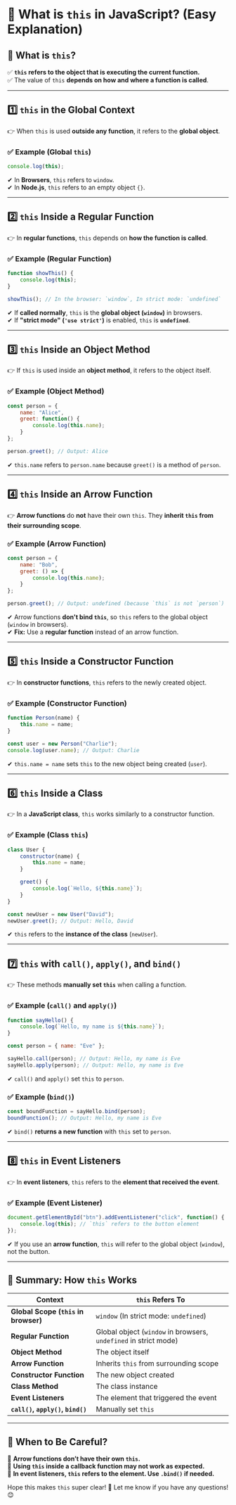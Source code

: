 # **🔹 What is `this` in JavaScript? (Easy Explanation)**  

## **🔹 What is `this`?**
✅ **`this` refers to the object that is executing the current function.**  
✅ The value of `this` **depends on how and where a function is called**.

---

## **1️⃣ `this` in the Global Context**  
👉 When `this` is used **outside any function**, it refers to the **global object**.  

### **✅ Example (Global `this`)**
```js
console.log(this); 
```
✔ In **Browsers**, `this` refers to `window`.  
✔ In **Node.js**, `this` refers to an empty object `{}`.

---

## **2️⃣ `this` Inside a Regular Function**  
👉 In **regular functions**, `this` depends on **how the function is called**.  

### **✅ Example (Regular Function)**
```js
function showThis() {
    console.log(this);
}

showThis(); // In the browser: `window`, In strict mode: `undefined`
```
✔ If **called normally**, `this` is the **global object (`window`)** in browsers.  
✔ If **"strict mode" (`'use strict'`)** is enabled, `this` is **`undefined`**.

---

## **3️⃣ `this` Inside an Object Method**  
👉 If `this` is used inside an **object method**, it refers to the object itself.

### **✅ Example (Object Method)**
```js
const person = {
    name: "Alice",
    greet: function() {
        console.log(this.name);
    }
};

person.greet(); // Output: Alice
```
✔ `this.name` refers to `person.name` because `greet()` is a method of `person`.

---

## **4️⃣ `this` Inside an Arrow Function**
👉 **Arrow functions** do **not** have their own `this`. They **inherit `this` from their surrounding scope**.

### **✅ Example (Arrow Function)**
```js
const person = {
    name: "Bob",
    greet: () => {
        console.log(this.name);
    }
};

person.greet(); // Output: undefined (because `this` is not `person`)
```
✔ Arrow functions **don't bind `this`**, so `this` refers to the global object (`window` in browsers).  
✔ **Fix:** Use a **regular function** instead of an arrow function.

---

## **5️⃣ `this` Inside a Constructor Function**
👉 In **constructor functions**, `this` refers to the newly created object.

### **✅ Example (Constructor Function)**
```js
function Person(name) {
    this.name = name;
}

const user = new Person("Charlie");
console.log(user.name); // Output: Charlie
```
✔ `this.name = name` sets `this` to the new object being created (`user`).

---

## **6️⃣ `this` Inside a Class**
👉 In a **JavaScript class**, `this` works similarly to a constructor function.

### **✅ Example (Class `this`)**
```js
class User {
    constructor(name) {
        this.name = name;
    }

    greet() {
        console.log(`Hello, ${this.name}`);
    }
}

const newUser = new User("David");
newUser.greet(); // Output: Hello, David
```
✔ `this` refers to the **instance of the class** (`newUser`).

---

## **7️⃣ `this` with `call()`, `apply()`, and `bind()`**
👉 These methods **manually set `this`** when calling a function.

### **✅ Example (`call()` and `apply()`)**
```js
function sayHello() {
    console.log(`Hello, my name is ${this.name}`);
}

const person = { name: "Eve" };

sayHello.call(person); // Output: Hello, my name is Eve
sayHello.apply(person); // Output: Hello, my name is Eve
```
✔ `call()` and `apply()` set `this` to `person`.

### **✅ Example (`bind()`)**
```js
const boundFunction = sayHello.bind(person);
boundFunction(); // Output: Hello, my name is Eve
```
✔ `bind()` **returns a new function** with `this` set to `person`.

---

## **8️⃣ `this` in Event Listeners**
👉 In **event listeners**, `this` refers to the **element that received the event**.

### **✅ Example (Event Listener)**
```js
document.getElementById("btn").addEventListener("click", function() {
    console.log(this); // `this` refers to the button element
});
```
✔ If you use an **arrow function**, `this` will refer to the global object (`window`), not the button.

---

## **🔎 Summary: How `this` Works**
| Context | `this` Refers To |
|---------|-----------------|
| **Global Scope (`this` in browser)** | `window` (In strict mode: `undefined`) |
| **Regular Function** | Global object (`window` in browsers, `undefined` in strict mode) |
| **Object Method** | The object itself |
| **Arrow Function** | Inherits `this` from surrounding scope |
| **Constructor Function** | The new object created |
| **Class Method** | The class instance |
| **Event Listeners** | The element that triggered the event |
| **`call()`, `apply()`, `bind()`** | Manually set `this` |

---

## **🎯 When to Be Careful?**
🔹 **Arrow functions don’t have their own `this`.**  
🔹 **Using `this` inside a callback function may not work as expected.**  
🔹 **In event listeners, `this` refers to the element. Use `.bind()` if needed.**  

Hope this makes `this` super clear! 🚀 Let me know if you have any questions! 😊